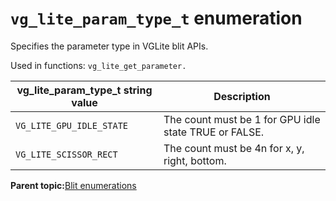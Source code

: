 # `vg_lite_param_type_t` enumeration 

Specifies the parameter type in VGLite blit APIs.

Used in functions: `vg_lite_get_parameter.`



|vg\_lite\_param\_type\_t string value|Description|
|-------------------------------------|-------------|
|`VG_LITE_GPU_IDLE_STATE`|The count must be 1 for GPU idle state TRUE or FALSE.|
|`VG_LITE_SCISSOR_RECT`|The count must be 4n for x, y, right, bottom.|

**Parent topic:**[Blit enumerations](../topics/blit_enumerations.md)

